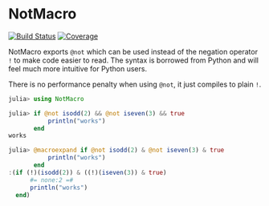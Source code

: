 # NotMacro

[![Build Status](https://github.com/jolin-io/NotMacro.jl/actions/workflows/CI.yml/badge.svg?branch=main)](https://github.com/jolin-io/NotMacro.jl/actions/workflows/CI.yml?query=branch%3Amain)
[![Coverage](https://codecov.io/gh/jolin-io/NotMacro.jl/branch/main/graph/badge.svg)](https://codecov.io/gh/jolin-io/NotMacro.jl)

NotMacro exports `@not` which can be used instead of the negation operator `!` to make
code easier to read. The syntax is borrowed from Python and will feel much more intuitive
for Python users.

There is no performance penalty when using `@not`, it just compiles to plain `!`.

```julia
julia> using NotMacro

julia> if @not isodd(2) && @not iseven(3) && true
           println("works")
       end
works

julia> @macroexpand if @not isodd(2) & @not iseven(3) & true
           println("works")
       end
:(if (!)(isodd(2)) & ((!)(iseven(3)) & true)
      #= none:2 =#
      println("works")
  end)
```